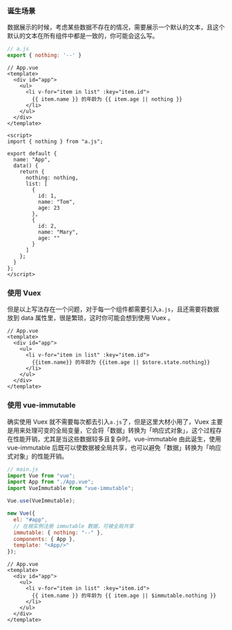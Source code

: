 ### 诞生场景

数据展示的时候，考虑某些数据不存在的情况，需要展示一个默认的文本，且这个默认的文本在所有组件中都是一致的，你可能会这么写。

```js
// a.js
export { nothing: '--' }
```

```vue
// App.vue
<template>
  <div id="app">
    <ul>
      <li v-for="item in list" :key="item.id">
        {{ item.name }} 的年龄为 {{ item.age || nothing }}
      </li>
    </ul>
  </div>
</template>

<script>
import { nothing } from "a.js";

export default {
  name: "App",
  data() {
    return {
      nothing: nothing,
      list: [
        {
          id: 1,
          name: "Tom",
          age: 23
        },
        {
          id: 2,
          name: "Mary",
          age: ""
        }
      ]
    };
  }
};
</script>
```

### 使用 Vuex
但是以上写法存在一个问题，对于每一个组件都需要引入`a.js`，且还需要将数据放到 data 属性里，很是繁琐，这时你可能会想到使用 Vuex
。

```
// App.vue
<template>
  <div id="app">
    <ul>
      <li v-for="item in list" :key="item.id">
        {{item.name}} 的年龄为 {{item.age || $store.state.nothing}}
      </li>
    </ul>
  </div>
</template>
```

### 使用 vue-immutable
确实使用 Vuex 就不需要每次都去引入`a.js`了，但是这里大材小用了，Vuex 主要是用来处理可变的全局变量，它会将「数据」转换为「响应式对象」，这个过程存在性能开销，尤其是当这些数据较多且复杂时。vue-immutable 由此诞生，使用 vue-immutable 后既可以使数据被全局共享，也可以避免「数据」转换为「响应式对象」的性能开销。

```js
// main.js
import Vue from "vue";
import App from "./App.vue";
import VueImmutable from "vue-immutable";

Vue.use(VueImmutable);

new Vue({
  el: "#app",
  // 在根实例注册 immutable 数据，可被全局共享
  immutable: { nothing: "--" },
  components: { App },
  template: "<App/>"
});
```

```vue
// App.vue
<template>
  <div id="app">
    <ul>
      <li v-for="item in list" :key="item.id">
        {{ item.name }} 的年龄为 {{ item.age || $immutable.nothing }}
      </li>
    </ul>
  </div>
</template>
```
